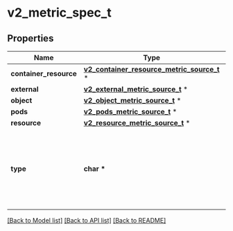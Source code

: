 # v2_metric_spec_t

## Properties
Name | Type | Description | Notes
------------ | ------------- | ------------- | -------------
**container_resource** | [**v2_container_resource_metric_source_t**](v2_container_resource_metric_source.md) \* |  | [optional] 
**external** | [**v2_external_metric_source_t**](v2_external_metric_source.md) \* |  | [optional] 
**object** | [**v2_object_metric_source_t**](v2_object_metric_source.md) \* |  | [optional] 
**pods** | [**v2_pods_metric_source_t**](v2_pods_metric_source.md) \* |  | [optional] 
**resource** | [**v2_resource_metric_source_t**](v2_resource_metric_source.md) \* |  | [optional] 
**type** | **char \*** | type is the type of metric source.  It should be one of \&quot;ContainerResource\&quot;, \&quot;External\&quot;, \&quot;Object\&quot;, \&quot;Pods\&quot; or \&quot;Resource\&quot;, each mapping to a matching field in the object. | 

[[Back to Model list]](../README.md#documentation-for-models) [[Back to API list]](../README.md#documentation-for-api-endpoints) [[Back to README]](../README.md)


